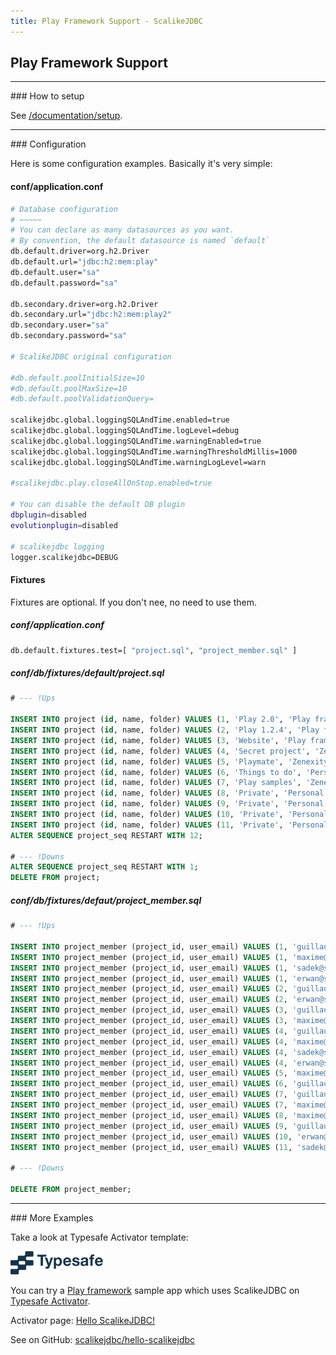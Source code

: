 ```yaml
---
title: Play Framework Support - ScalikeJDBC
---
```


## Play Framework Support

<hr/>
### How to setup

See [/documentation/setup](/documentation/setup.html).

<hr/>
### Configuration

Here is some configuration examples. Basically it's very simple:

#### conf/application.conf

```sh
# Database configuration
# ~~~~~
# You can declare as many datasources as you want.
# By convention, the default datasource is named `default`
db.default.driver=org.h2.Driver
db.default.url="jdbc:h2:mem:play"
db.default.user="sa"
db.default.password="sa"

db.secondary.driver=org.h2.Driver
db.secondary.url="jdbc:h2:mem:play2"
db.secondary.user="sa"
db.secondary.password="sa"

# ScalikeJDBC original configuration

#db.default.poolInitialSize=10
#db.default.poolMaxSize=10
#db.default.poolValidationQuery=

scalikejdbc.global.loggingSQLAndTime.enabled=true
scalikejdbc.global.loggingSQLAndTime.logLevel=debug
scalikejdbc.global.loggingSQLAndTime.warningEnabled=true
scalikejdbc.global.loggingSQLAndTime.warningThresholdMillis=1000
scalikejdbc.global.loggingSQLAndTime.warningLogLevel=warn

#scalikejdbc.play.closeAllOnStop.enabled=true

# You can disable the default DB plugin
dbplugin=disabled
evolutionplugin=disabled

# scalikejdbc logging
logger.scalikejdbc=DEBUG
```

#### Fixtures

Fixtures are optional. If you don't nee, no need to use them.

##### conf/application.conf

```sh
db.default.fixtures.test=[ "project.sql", "project_member.sql" ]
```

##### conf/db/fixtures/default/project.sql

```sql
# --- !Ups

INSERT INTO project (id, name, folder) VALUES (1, 'Play 2.0', 'Play framework');
INSERT INTO project (id, name, folder) VALUES (2, 'Play 1.2.4', 'Play framework');
INSERT INTO project (id, name, folder) VALUES (3, 'Website', 'Play framework');
INSERT INTO project (id, name, folder) VALUES (4, 'Secret project', 'Zenexity');
INSERT INTO project (id, name, folder) VALUES (5, 'Playmate', 'Zenexity');
INSERT INTO project (id, name, folder) VALUES (6, 'Things to do', 'Personal');
INSERT INTO project (id, name, folder) VALUES (7, 'Play samples', 'Zenexity');
INSERT INTO project (id, name, folder) VALUES (8, 'Private', 'Personal');
INSERT INTO project (id, name, folder) VALUES (9, 'Private', 'Personal');
INSERT INTO project (id, name, folder) VALUES (10, 'Private', 'Personal');
INSERT INTO project (id, name, folder) VALUES (11, 'Private', 'Personal');
ALTER SEQUENCE project_seq RESTART WITH 12;

# --- !Downs
ALTER SEQUENCE project_seq RESTART WITH 1;
DELETE FROM project;
```

##### conf/db/fixtures/defaut/project_member.sql

```sql
# --- !Ups

INSERT INTO project_member (project_id, user_email) VALUES (1, 'guillaume@sample.com');
INSERT INTO project_member (project_id, user_email) VALUES (1, 'maxime@sample.com');
INSERT INTO project_member (project_id, user_email) VALUES (1, 'sadek@sample.com');
INSERT INTO project_member (project_id, user_email) VALUES (1, 'erwan@sample.com');
INSERT INTO project_member (project_id, user_email) VALUES (2, 'guillaume@sample.com');
INSERT INTO project_member (project_id, user_email) VALUES (2, 'erwan@sample.com');
INSERT INTO project_member (project_id, user_email) VALUES (3, 'guillaume@sample.com');
INSERT INTO project_member (project_id, user_email) VALUES (3, 'maxime@sample.com');
INSERT INTO project_member (project_id, user_email) VALUES (4, 'guillaume@sample.com');
INSERT INTO project_member (project_id, user_email) VALUES (4, 'maxime@sample.com');
INSERT INTO project_member (project_id, user_email) VALUES (4, 'sadek@sample.com');
INSERT INTO project_member (project_id, user_email) VALUES (4, 'erwan@sample.com');
INSERT INTO project_member (project_id, user_email) VALUES (5, 'maxime@sample.com');
INSERT INTO project_member (project_id, user_email) VALUES (6, 'guillaume@sample.com');
INSERT INTO project_member (project_id, user_email) VALUES (7, 'guillaume@sample.com');
INSERT INTO project_member (project_id, user_email) VALUES (7, 'maxime@sample.com');
INSERT INTO project_member (project_id, user_email) VALUES (8, 'maxime@sample.com');
INSERT INTO project_member (project_id, user_email) VALUES (9, 'guillaume@sample.com');
INSERT INTO project_member (project_id, user_email) VALUES (10, 'erwan@sample.com');
INSERT INTO project_member (project_id, user_email) VALUES (11, 'sadek@sample.com');

# --- !Downs

DELETE FROM project_member;
```

<hr/>
### More Examples

Take a look at Typesafe Activator template:

![Typesafe](images/typesafe.png)

You can try a [Play framework](http://www.playframework.com/) sample app which uses ScalikeJDBC on [Typesafe Activator](http://typesafe.com/activator).

Activator page: [Hello ScalikeJDBC!](http://typesafe.com/activator/template/scalikejdbc-activator-template)

See on GitHub: [scalikejdbc/hello-scalikejdbc](https://github.com/scalikejdbc/hello-scalikejdbc)

